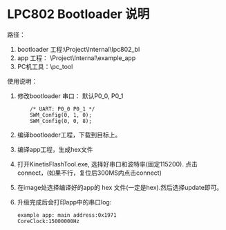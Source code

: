 # LPC802 Bootloader 说明



路径：

1. bootloader 工程:\Project\Internal\lpc802_bl
2. app 工程： \Project\Internal\example_app
3. PC机工具：\pc_tool



使用说明：

1. 修改bootloader 串口： 默认P0_0, P0_1

   ```
       /* UART: P0_0 P0_1 */
       SWM_Config(0, 1, 0);
       SWM_Config(0, 0, 8);
   ```

2. 编译bootloader工程，下载到目标上。

3. 编译app工程，生成hex文件

4. 打开KinetisFlashTool.exe, 选择好串口和波特率(固定115200). 点击connect，(如果不行，复位后300MS内点击connect)

5. 在image处选择编译好的app的 hex 文件(一定是hex).然后选择update即可。

6. 升级完成后会打印app中的串口log:

   ```
   example app: main address:0x1971
   CoreClock:15000000Hz
   
   ```

   

​	